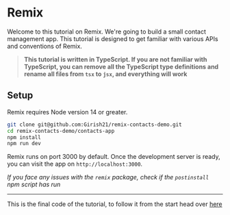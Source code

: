 # Remix

Welcome to this tutorial on Remix. We're going to build a small contact management app. This tutorial is designed to get familiar with various APIs and conventions of Remix.

> **This tutorial is written in TypeScript. If you are not familiar with TypeScript, you can remove all the TypeScript type definitions and rename all files from `tsx` to `jsx`, and everything will work**

## Setup

Remix requires Node version 14 or greater.

```sh
git clone git@github.com:Girish21/remix-contacts-demo.git
cd remix-contacts-demo/contacts-app
npm install
npm run dev
```

Remix runs on port 3000 by default. Once the development server is ready, you can visit the app on `http://localhost:3000`.

_If you face any issues with the `remix` package, check if the `postinstall` npm script has run_

---

This is the final code of the tutorial, to follow it from the start head over [here](https://github.com/Girish21/remix-contacts-demo/tree/remix-intro-start/contacts-app)
